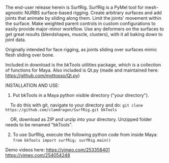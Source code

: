 The end-user release herein is SurfRig. SurfRig is a PyMel tool for mesh-agnostic NURBS surface-based rigging. Create arbitrary surfaces and add joints that animate by sliding along them. Limit the joints' movement within the surface. Make weighted parent controls in custom configurations to easily provide major-minor workflow. Use any deformers on the surfaces to get great results (blendshapes, muscle, clusters), with it all baking down to joint data.

Originally intended for face rigging, as joints sliding over surfaces mimic flesh sliding over bone.

Included in download is the bkTools utilities package, which is a collection of functions for Maya.
Also included is Qt.py (made and maintained here: https://github.com/mottosso/Qt.py)

INSTALLATION AND USE:
1) Put bkTools in a Maya python visible directory ("your directory").

&nbsp;&nbsp;&nbsp;&nbsp;To do this with git, navigate to your directory and do:
`git clone https://github.com/clamdragon/SurfRig.git bkTools`

&nbsp;&nbsp;&nbsp;&nbsp;OR, download as ZIP and unzip into your directory. Unzipped folder needs to be renamed "bkTools".

2) To use SurfRig, execute the following python code from inside Maya:
`from bkTools import surfRig; surfRig.main()`

Demo videos here:
https://vimeo.com/253358401
https://vimeo.com/254054248
